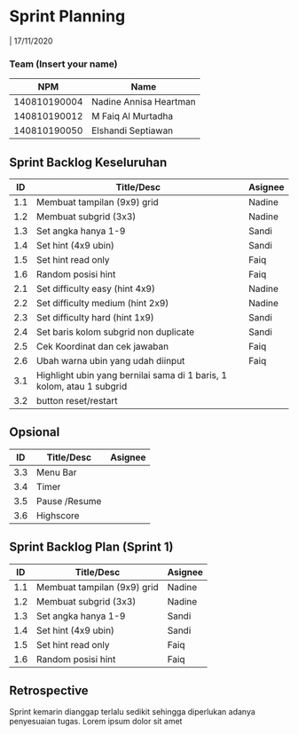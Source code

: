 # Sprint Planning

| 17/11/2020

### Team (Insert your name)

| NPM          | Name                   |
| ------------ | ---------------------- |
| 140810190004 | Nadine Annisa Heartman |
| 140810190012 | M Faiq Al Murtadha     |
| 140810190050 | Elshandi Septiawan     |

## Sprint Backlog Keseluruhan

| ID  | Title/Desc                                                            | Asignee |
| --- | --------------------------------------------------------------------- | ------- |
| 1.1 | Membuat tampilan (9x9) grid                                           | Nadine  |
| 1.2 | Membuat subgrid (3x3)                                                 | Nadine  |
| 1.3 | Set angka hanya 1-9                                                   | Sandi   |
| 1.4 | Set hint (4x9 ubin)                                                   | Sandi   |
| 1.5 | Set hint read only                                                    | Faiq    |
| 1.6 | Random posisi hint                                                    | Faiq    |
| 2.1 | Set difficulty easy (hint 4x9)                                        | Nadine  |
| 2.2 | Set difficulty medium (hint 2x9)                                      | Nadine  |
| 2.3 | Set difficulty hard (hint 1x9)                                        | Sandi   |
| 2.4 | Set baris kolom subgrid non duplicate                                 | Sandi   |
| 2.5 | Cek Koordinat dan cek jawaban                                         | Faiq    |
| 2.6 | Ubah warna ubin yang udah diinput                                     | Faiq    |
| 3.1 | Highlight ubin yang bernilai sama di 1 baris, 1 kolom, atau 1 subgrid |         |
| 3.2 | button reset/restart                                                  |         |

## Opsional

| ID  | Title/Desc    | Asignee |
| --- | ------------- | ------- |
| 3.3 | Menu Bar      |         |
| 3.4 | Timer         |         |
| 3.5 | Pause /Resume |         |
| 3.6 | Highscore     |         |

## Sprint Backlog Plan (Sprint 1)

| ID  | Title/Desc                  | Asignee |
| --- | --------------------------- | ------- |
| 1.1 | Membuat tampilan (9x9) grid | Nadine  |
| 1.2 | Membuat subgrid (3x3)       | Nadine  |
| 1.3 | Set angka hanya 1-9         | Sandi   |
| 1.4 | Set hint (4x9 ubin)         | Sandi   |
| 1.5 | Set hint read only          | Faiq    |
| 1.6 | Random posisi hint          | Faiq    |

## Retrospective

Sprint kemarin dianggap terlalu sedikit sehingga diperlukan adanya penyesuaian tugas. Lorem ipsum dolor sit amet
